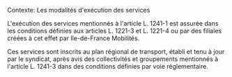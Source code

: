 Contexte: Les modalités d'exécution des services

L'exécution des services mentionnés à l'article L. 1241-1 est assurée dans les conditions définies aux articles L. 1221-3 et L. 1221-4 ou par des filiales créées à cet effet par Ile-de-France Mobilités.

Ces services sont inscrits au plan régional de transport, établi et tenu à jour par le syndicat, après avis des collectivités et groupements mentionnés à l'article L. 1241-3 dans des conditions définies par voie réglementaire.
